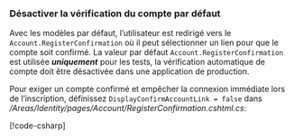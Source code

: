 <a name="ddav"></a>
### <a name="disable-default-account-verification"></a>Désactiver la vérification du compte par défaut

Avec les modèles par défaut, l’utilisateur est redirigé vers le `Account.RegisterConfirmation` où il peut sélectionner un lien pour que le compte soit confirmé. La valeur par défaut `Account.RegisterConfirmation` est utilisée ***uniquement*** pour les tests, la vérification automatique de compte doit être désactivée dans une application de production.

Pour exiger un compte confirmé et empêcher la connexion immédiate lors de l’inscription, définissez `DisplayConfirmAccountLink = false` dans */Areas/Identity/pages/Account/RegisterConfirmation.cshtml.cs*:

[!code-csharp[](~/security/authentication/identity/sample/WebApp3/Areas/Identity/Pages/Account/RegisterConfirmation.cshtml.cs?name=snippet&highlight=34)]